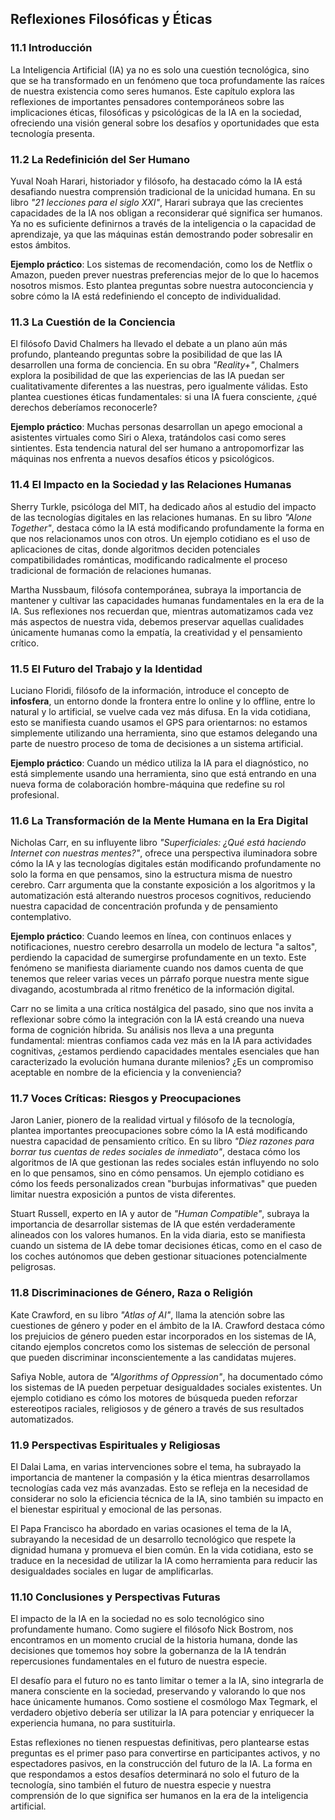 ## **Reflexiones Filosóficas y Éticas**

### **11.1 Introducción**

La Inteligencia Artificial (IA) ya no es solo una cuestión tecnológica, sino que se ha transformado en un fenómeno que toca profundamente las raíces de nuestra existencia como seres humanos. Este capítulo explora las reflexiones de importantes pensadores contemporáneos sobre las implicaciones éticas, filosóficas y psicológicas de la IA en la sociedad, ofreciendo una visión general sobre los desafíos y oportunidades que esta tecnología presenta.

### **11.2 La Redefinición del Ser Humano**

Yuval Noah Harari, historiador y filósofo, ha destacado cómo la IA está desafiando nuestra comprensión tradicional de la unicidad humana. En su libro *"21 lecciones para el siglo XXI"*, Harari subraya que las crecientes capacidades de la IA nos obligan a reconsiderar qué significa ser humanos. Ya no es suficiente definirnos a través de la inteligencia o la capacidad de aprendizaje, ya que las máquinas están demostrando poder sobresalir en estos ámbitos.

**Ejemplo práctico**: Los sistemas de recomendación, como los de Netflix o Amazon, pueden prever nuestras preferencias mejor de lo que lo hacemos nosotros mismos. Esto plantea preguntas sobre nuestra autoconciencia y sobre cómo la IA está redefiniendo el concepto de individualidad.

### **11.3 La Cuestión de la Conciencia**

El filósofo David Chalmers ha llevado el debate a un plano aún más profundo, planteando preguntas sobre la posibilidad de que las IA desarrollen una forma de conciencia. En su obra *"Reality+"*, Chalmers explora la posibilidad de que las experiencias de las IA puedan ser cualitativamente diferentes a las nuestras, pero igualmente válidas. Esto plantea cuestiones éticas fundamentales: si una IA fuera consciente, ¿qué derechos deberíamos reconocerle?

**Ejemplo práctico**: Muchas personas desarrollan un apego emocional a asistentes virtuales como Siri o Alexa, tratándolos casi como seres sintientes. Esta tendencia natural del ser humano a antropomorfizar las máquinas nos enfrenta a nuevos desafíos éticos y psicológicos.

### **11.4 El Impacto en la Sociedad y las Relaciones Humanas**

Sherry Turkle, psicóloga del MIT, ha dedicado años al estudio del impacto de las tecnologías digitales en las relaciones humanas. En su libro *"Alone Together"*, destaca cómo la IA está modificando profundamente la forma en que nos relacionamos unos con otros. Un ejemplo cotidiano es el uso de aplicaciones de citas, donde algoritmos deciden potenciales compatibilidades románticas, modificando radicalmente el proceso tradicional de formación de relaciones humanas.

Martha Nussbaum, filósofa contemporánea, subraya la importancia de mantener y cultivar las capacidades humanas fundamentales en la era de la IA. Sus reflexiones nos recuerdan que, mientras automatizamos cada vez más aspectos de nuestra vida, debemos preservar aquellas cualidades únicamente humanas como la empatía, la creatividad y el pensamiento crítico.

### **11.5 El Futuro del Trabajo y la Identidad**

Luciano Floridi, filósofo de la información, introduce el concepto de **infosfera**, un entorno donde la frontera entre lo online y lo offline, entre lo natural y lo artificial, se vuelve cada vez más difusa. En la vida cotidiana, esto se manifiesta cuando usamos el GPS para orientarnos: no estamos simplemente utilizando una herramienta, sino que estamos delegando una parte de nuestro proceso de toma de decisiones a un sistema artificial.

**Ejemplo práctico**: Cuando un médico utiliza la IA para el diagnóstico, no está simplemente usando una herramienta, sino que está entrando en una nueva forma de colaboración hombre-máquina que redefine su rol profesional.

### **11.6 La Transformación de la Mente Humana en la Era Digital**

Nicholas Carr, en su influyente libro *"Superficiales: ¿Qué está haciendo Internet con nuestras mentes?"*, ofrece una perspectiva iluminadora sobre cómo la IA y las tecnologías digitales están modificando profundamente no solo la forma en que pensamos, sino la estructura misma de nuestro cerebro. Carr argumenta que la constante exposición a los algoritmos y la automatización está alterando nuestros procesos cognitivos, reduciendo nuestra capacidad de concentración profunda y de pensamiento contemplativo.

**Ejemplo práctico**: Cuando leemos en línea, con continuos enlaces y notificaciones, nuestro cerebro desarrolla un modelo de lectura "a saltos", perdiendo la capacidad de sumergirse profundamente en un texto. Este fenómeno se manifiesta diariamente cuando nos damos cuenta de que tenemos que releer varias veces un párrafo porque nuestra mente sigue divagando, acostumbrada al ritmo frenético de la información digital.

Carr no se limita a una crítica nostálgica del pasado, sino que nos invita a reflexionar sobre cómo la integración con la IA está creando una nueva forma de cognición híbrida. Su análisis nos lleva a una pregunta fundamental: mientras confiamos cada vez más en la IA para actividades cognitivas, ¿estamos perdiendo capacidades mentales esenciales que han caracterizado la evolución humana durante milenios? ¿Es un compromiso aceptable en nombre de la eficiencia y la conveniencia?

### **11.7 Voces Críticas: Riesgos y Preocupaciones**

Jaron Lanier, pionero de la realidad virtual y filósofo de la tecnología, plantea importantes preocupaciones sobre cómo la IA está modificando nuestra capacidad de pensamiento crítico. En su libro *"Diez razones para borrar tus cuentas de redes sociales de inmediato"*, destaca cómo los algoritmos de IA que gestionan las redes sociales están influyendo no solo en lo que pensamos, sino en cómo pensamos. Un ejemplo cotidiano es cómo los feeds personalizados crean "burbujas informativas" que pueden limitar nuestra exposición a puntos de vista diferentes.

Stuart Russell, experto en IA y autor de *"Human Compatible"*, subraya la importancia de desarrollar sistemas de IA que estén verdaderamente alineados con los valores humanos. En la vida diaria, esto se manifiesta cuando un sistema de IA debe tomar decisiones éticas, como en el caso de los coches autónomos que deben gestionar situaciones potencialmente peligrosas.

### **11.8 Discriminaciones de Género, Raza o Religión**

Kate Crawford, en su libro *"Atlas of AI"*, llama la atención sobre las cuestiones de género y poder en el ámbito de la IA. Crawford destaca cómo los prejuicios de género pueden estar incorporados en los sistemas de IA, citando ejemplos concretos como los sistemas de selección de personal que pueden discriminar inconscientemente a las candidatas mujeres.

Safiya Noble, autora de *"Algorithms of Oppression"*, ha documentado cómo los sistemas de IA pueden perpetuar desigualdades sociales existentes. Un ejemplo cotidiano es cómo los motores de búsqueda pueden reforzar estereotipos raciales, religiosos y de género a través de sus resultados automatizados.

### **11.9 Perspectivas Espirituales y Religiosas**

El Dalai Lama, en varias intervenciones sobre el tema, ha subrayado la importancia de mantener la compasión y la ética mientras desarrollamos tecnologías cada vez más avanzadas. Esto se refleja en la necesidad de considerar no solo la eficiencia técnica de la IA, sino también su impacto en el bienestar espiritual y emocional de las personas.

El Papa Francisco ha abordado en varias ocasiones el tema de la IA, subrayando la necesidad de un desarrollo tecnológico que respete la dignidad humana y promueva el bien común. En la vida cotidiana, esto se traduce en la necesidad de utilizar la IA como herramienta para reducir las desigualdades sociales en lugar de amplificarlas.

### **11.10 Conclusiones y Perspectivas Futuras**

El impacto de la IA en la sociedad no es solo tecnológico sino profundamente humano. Como sugiere el filósofo Nick Bostrom, nos encontramos en un momento crucial de la historia humana, donde las decisiones que tomemos hoy sobre la gobernanza de la IA tendrán repercusiones fundamentales en el futuro de nuestra especie.

El desafío para el futuro no es tanto limitar o temer a la IA, sino integrarla de manera consciente en la sociedad, preservando y valorando lo que nos hace únicamente humanos. Como sostiene el cosmólogo Max Tegmark, el verdadero objetivo debería ser utilizar la IA para potenciar y enriquecer la experiencia humana, no para sustituirla.

Estas reflexiones no tienen respuestas definitivas, pero plantearse estas preguntas es el primer paso para convertirse en participantes activos, y no espectadores pasivos, en la construcción del futuro de la IA. La forma en que respondamos a estos desafíos determinará no solo el futuro de la tecnología, sino también el futuro de nuestra especie y nuestra comprensión de lo que significa ser humanos en la era de la inteligencia artificial.